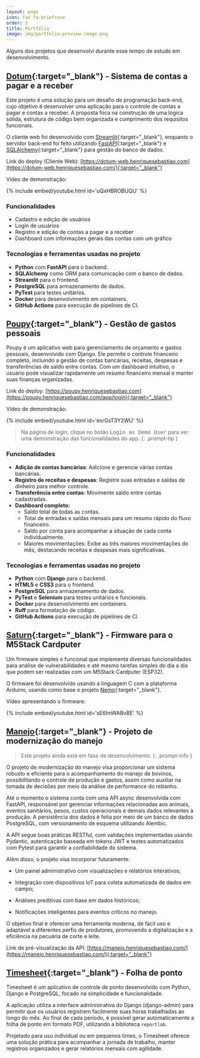 ```yaml
---
layout: page
icon: fas fa-briefcase
order: 3
title: Portfólio
image: img/portfolio-preview-image.png
---
```


Alguns dos projetos que desenvolvi durante esse tempo de estudo em desenvolvimento.

## [Dotum](/dotum/){:target="_blank"} - Sistema de contas a pagar e a receber

Este projeto é uma solução para um desafio de programação back-end, cujo objetivo é desenvolver uma aplicação para o controle de contas a pagar e contas a receber. A proposta foca na construção de uma lógica sólida, estrutura de código bem organizada e cumprimento dos requisitos funcionais.

O cliente web foi desenvolvido com [Streamlit](https://streamlit.io/){:target="_blank"}, enquanto o servidor back-end foi feito utilizando [FastAPI](https://fastapi.tiangolo.com/){:target="_blank"} e [SQLAlchemy](https://www.sqlalchemy.org/){:target="_blank"} para gestão do banco de dados.

Link do deploy (Cliente Web): [https://dotum-web.henriquesebastiao.com](https://dotum-web.henriquesebastiao.com/){:target="_blank"}

Vídeo de demonstração:

{% include embed/youtube.html id='uQxHBROBUQU' %}

### Funcionalidades

- Cadastro e edição de usuários
- Login de usuários
- Registro e edição de contas a pagar e a receber
- Dashboard com informações gerais das contas com um gráfico

### Tecnologias e ferramentas usadas no projeto

- **Python** com **FastAPI** para o backend.
- **SQLAlchemy** como ORM para comunicação com o banco de dados.
- **Streamlit** para o frontend.
- **PostgreSQL** para armazenamento de dados.
- **PyTest** para testes unitários.
- **Docker** para desenvolvimento em containers.
- **GitHub Actions** para execução de pipelines de CI.

## [Poupy](/poupy/){:target="_blank"} - Gestão de gastos pessoais

Poupy é um aplicativo web para gerenciamento de orçamento e gastos pessoais, desenvolvido com Django. Ele permite o controle financeiro completo, incluindo a gestão de contas bancárias, receitas, despesas e transferências de saldo entre contas. Com um dashboard intuitivo, o usuário pode visualizar rapidamente um resumo financeiro mensal e manter suas finanças organizadas.

Link do deploy: [https://poupy.henriquesebastiao.com](https://poupy.henriquesebastiao.com/app/login){:target="_blank"}

Vídeo de demonstração:

{% include embed/youtube.html id='exrGsT3Y2WU' %}

> Na página de login, clique no botão <kbd>Login as Demo User</kbd> para ver uma demonstração das funcionalidades do app.
{: .prompt-tip }

### Funcionalidades

- **Adição de contas bancárias**: Adicione e gerencie várias contas bancárias.
- **Registro de receitas e despesas**: Registre suas entradas e saídas de dinheiro para melhor controle.
- **Transferência entre contas**: Movimente saldo entre contas cadastradas.
- **Dashboard completo:**
    - Saldo total de todas as contas.
    - Total de entradas e saídas mensais para um resumo rápido do fluxo financeiro.
    - Saldo por conta para acompanhar a situação de cada conta individualmente.
    - Maiores movimentações: Exibe as três maiores movimentações do mês, destacando receitas e despesas mais significativas.

### Tecnologias e ferramentas usadas no projeto

- **Python** com **Django** para o backend.
- **HTML5** e **CSS3** para o frontend.
- **PostgreSQL** para armazenamento de dados.
- **PyTest** e **Selenium** para testes unitários e funcionais.
- **Docker** para desenvolvimento em containers.
- **Ruff** para formatação de código.
- **GitHub Actions** para execução de pipelines de CI.

## [Saturn](/saturn/){:target="_blank"} - Firmware para o M5Stack Cardputer

Um firmware simples e funcional que implementa diversas funcionalidades para análise de vulnerabilidades e até mesmo tarefas simples do dia a dia que podem ser realizadas com um M5Stack Cardputer (ESP32).

O firmware foi desenvolvido usando a linguagem C com a plataforma Arduino, usando como base o projeto [Nemo](https://github.com/n0xa/m5stick-nemo){:target="_blank"}.

Vídeo apresentando o firmware:

{% include embed/youtube.html id='sE6ImWABvBE' %}

## [Manejo](/manejo/){:target="_blank"} - Projeto de modernização do manejo

> Este projeto ainda está em fase de desenvolvimento.
{: .prompt-info }

O projeto de modernização do manejo visa proporcionar um sistema robusto e eficiente para o acompanhamento do manejo de bovinos, possibilitando o controle de produção e gastos, assim como auxiliar na tomada de decisões por meio da análise de performance do rebanho.

Até o momento o sistema conta com uma API async desenvolvida com FastAPI, responsável por gerenciar informações relacionadas aos animais, eventos sanitários, pesos, custos operacionais e demais dados relevantes à produção. A persistência dos dados é feita por meio de um banco de dados PostgreSQL, com versionamento de esquema utilizando Alembic.

A API segue boas práticas RESTful, com validações implementadas usando Pydantic, autenticação baseada em tokens JWT e testes automatizados com Pytest para garantir a confiabilidade do sistema.

Além disso, o projeto visa incorporar futuramente:

- Um painel administrativo com visualizações e relatórios interativos;

- Integração com dispositivos IoT para coleta automatizada de dados em campo;

- Análises preditivas com base em dados históricos;

- Notificações inteligentes para eventos críticos no manejo.

O objetivo final é oferecer uma ferramenta moderna, de fácil uso e adaptável a diferentes perfis de produtores, promovendo a digitalização e a eficiência na pecuária de corte e leite.

Link de pré-visualização da API: [https://manejo.henriquesebastiao.com/](https://manejo.henriquesebastiao.com/){:target="_blank"}

## [Timesheet](/timesheet/){:target="_blank"} - Folha de ponto

Timesheet é um aplicativo de controle de ponto desenvolvido com Python, Django e PostgreSQL, focado na simplicidade e funcionalidade.

A aplicação utiliza a interface administrativa do Django (django-admin) para permitir que os usuários registrem facilmente suas horas trabalhadas ao longo do mês. Ao final de cada período, é possível gerar automaticamente a folha de ponto em formato PDF, utilizando a biblioteca `reportlab`.

Projetado para uso individual ou em pequenos times, o Timesheet oferece uma solução prática para acompanhar a jornada de trabalho, manter registros organizados e gerar relatórios mensais com agilidade.
